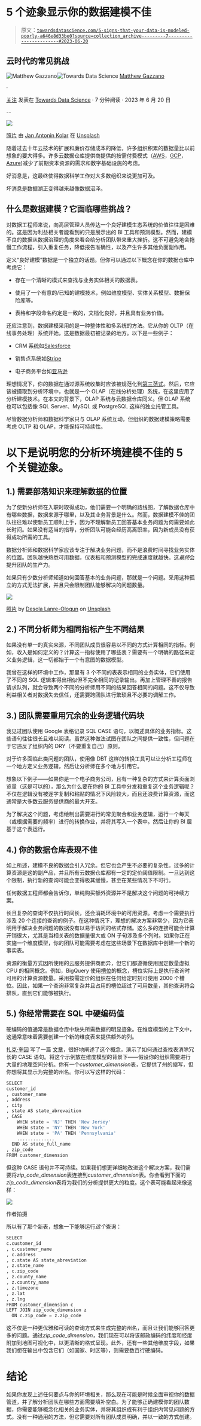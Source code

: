 # **5 个迹象显示你的数据建模不佳**

> 原文：[`towardsdatascience.com/5-signs-that-your-data-is-modeled-poorly-a646e8d33be0?source=collection_archive---------7-----------------------#2023-06-20`](https://towardsdatascience.com/5-signs-that-your-data-is-modeled-poorly-a646e8d33be0?source=collection_archive---------7-----------------------#2023-06-20)

## 云时代的常见挑战

[](https://medium.com/@mattgazzano?source=post_page-----a646e8d33be0--------------------------------)![Matthew Gazzano](https://medium.com/@mattgazzano?source=post_page-----a646e8d33be0--------------------------------)[](https://towardsdatascience.com/?source=post_page-----a646e8d33be0--------------------------------)![Towards Data Science](https://towardsdatascience.com/?source=post_page-----a646e8d33be0--------------------------------) [Matthew Gazzano](https://medium.com/@mattgazzano?source=post_page-----a646e8d33be0--------------------------------)

·

[关注](https://medium.com/m/signin?actionUrl=https%3A%2F%2Fmedium.com%2F_%2Fsubscribe%2Fuser%2F626000912ce9&operation=register&redirect=https%3A%2F%2Ftowardsdatascience.com%2F5-signs-that-your-data-is-modeled-poorly-a646e8d33be0&user=Matthew+Gazzano&userId=626000912ce9&source=post_page-626000912ce9----a646e8d33be0---------------------post_header-----------) 发表在 [Towards Data Science](https://towardsdatascience.com/?source=post_page-----a646e8d33be0--------------------------------) · 7 分钟阅读 · 2023 年 6 月 20 日[](https://medium.com/m/signin?actionUrl=https%3A%2F%2Fmedium.com%2F_%2Fvote%2Ftowards-data-science%2Fa646e8d33be0&operation=register&redirect=https%3A%2F%2Ftowardsdatascience.com%2F5-signs-that-your-data-is-modeled-poorly-a646e8d33be0&user=Matthew+Gazzano&userId=626000912ce9&source=-----a646e8d33be0---------------------clap_footer-----------)

--

[](https://medium.com/m/signin?actionUrl=https%3A%2F%2Fmedium.com%2F_%2Fbookmark%2Fp%2Fa646e8d33be0&operation=register&redirect=https%3A%2F%2Ftowardsdatascience.com%2F5-signs-that-your-data-is-modeled-poorly-a646e8d33be0&source=-----a646e8d33be0---------------------bookmark_footer-----------)![](img/6ab63520d19e990128b66de3607dc34e.png)

[照片](https://unsplash.com/photos/lRoX0shwjUQ) 由 [Jan Antonin Kolar](https://unsplash.com/@jankolar) 在 [Unsplash](https://unsplash.com/)

随着过去十年云技术的扩展和廉价存储成本的降低，许多组织积累的数据量比以前想象的要大得多。许多云数据仓库提供商提供的按需付费模式（[AWS](https://aws.amazon.com/)，[GCP](https://cloud.google.com/gcp?utm_source=google&utm_medium=cpc&utm_campaign=na-US-all-en-dr-bkws-all-all-trial-e-dr-1605212&utm_content=text-ad-none-any-DEV_c-CRE_491349594127-ADGP_Desk+%7C+BKWS+-+EXA+%7C+Txt+_+Google+Cloud+Platform+Core-KWID_43700064423315751-aud-1436107373682%3Akwd-26415313501&utm_term=KW_google+cloud+platform-ST_google+cloud+platform&gclid=CjwKCAjw-b-kBhB-EiwA4fvKrCt5QBXsaaB2cBQvmRsEyXEsswdmkhHXOP3PQtEGbPxx07cD1S5cABoCFJcQAvD_BwE&gclsrc=aw.ds&hl=en)，[Azure](https://azure.microsoft.com/en-us))减少了前期资本资源的需求和数字基础设施的考虑。

好消息是，这最终使得数据科学工作对大多数组织来说更加可及。

坏消息是数据湖正变得越来越像数据沼泽。

## 什么是数据建模？它面临哪些挑战？

对数据工程师来说，向高层管理人员传达一个良好建模生态系统的价值往往是困难的。这是因为利益相关者能看到的只是展示出的 BI 工具和预测模型。然而，建模不良的数据从数据治理的角度来看会给分析团队带来重大挫折。这不可避免地会拖慢工作流程，引入重复任务，降低报告准确性，以及产生许多其他负面副作用。

定义“良好建模”数据是一个独立的话题。但你可以通过以下概念在你的数据仓库中考虑它：

+   存在一个清晰的模式来查找与业务实体相关的数据表。

+   使用了一个有意的/已知的建模技术，例如维度模型、实体关系模型、数据保险库等。

+   表格和字段命名约定是一致的，文档化良好，并且具有业务价值。

还应注意到，数据建模采用的是一种整体性和多系统的方法。它从你的 OLTP（在线事务处理）系统开始，这是数据最初被记录的地方。以下是一些例子：

+   CRM 系统如[Salesforce](https://www.salesforce.com/)

+   销售点系统如[Stripe](https://stripe.com/)

+   电子商务平台如[亚马逊](https://www.amazon.com/)

理想情况下，你的数据在通过源系统收集时应该被规范化到[第三范式](https://www.geeksforgeeks.org/third-normal-form-3nf/)。然后，它应该被摄取到分析环境中，也就是一个 OLAP（在线分析处理）系统，在这里应用了分析建模技术。在本文的背景下，OLAP 系统与云数据仓库同义。但 OLAP 系统也可以包括像 SQL Server、MySQL 或 PostgreSQL 这样的独立托管工具。

尽管数据分析师和数据科学家只与 OLAP 系统互动，但组织的数据建模策略需要考虑 OLTP 和 OLAP，才能保持可持续性。

# 以下是说明您的分析环境建模不佳的 5 个关键迹象。

## 1.) 需要部落知识来理解数据的位置

为了使新分析师在入职时取得成功，他们需要一个明确的路线图，了解数据仓库中有哪些数据，数据来源于哪里，以及其业务背景是什么。然而，数据建模不佳的团队往往难以使新员工顺利上手，因为不理解新员工回答基本业务问题为何需要如此长时间。如果没有适当的指导，分析团队可能会经历高离职率，因为新成员没有获得成功所需的工具。

数据分析师和数据科学家应该专注于解决业务问题，而不是浪费时间寻找业务实体的位置。团队越快熟悉可用数据，仪表板和预测模型的完成速度就越快。这*最终*会提升团队的生产力。

如果只有少数分析师知道如何回答基本的业务问题，那就是一个问题。采用这种孤立的方式无法扩展，并且只会限制团队能够解决的问题数量。

![](img/ba6eb54e39b719cb755fb9048b9fbe69.png)

[照片](https://unsplash.com/photos/IgUR1iX0mqM) by [Desola Lanre-Ologun](https://unsplash.com/@disruptxn) on [Unsplash](https://unsplash.com/)

## 2.) 不同分析师为相同指标产生不同结果

如果没有单一的真实来源，不同团队成员很容易以不同的方式计算相同的指标。例如，收入是如何定义的？计算这一指标使用了哪些表？需要有一个明确的路径来定义业务逻辑，这一切都始于一个有意图的数据模型。

我曾在这样的环境中工作，那里有 3 个不同的表表示相同的业务实体，它们使用了不同的 SQL 逻辑来得出相似但不完全相同的记录输出。再加上管理不善的报告请求队列，就会导致两个不同的分析师用不同的结果回答相同的问题。这不仅导致利益相关者对数据失去信任，还需要跨团队进行繁琐且不必要的调解工作。

## 3.) 团队需要重用冗余的业务逻辑代码块

我见过团队使用 Google 表格记录 SQL CASE 语句，以概述具体的业务指标。这些语句往往很长且难以阅读。虽然这种做法试图在团队之间提供一致性，但问题在于它违反了组织内的 DRY（不要重复自己）原则。

对于许多面临此类问题的团队，使用像 DBT 这样的转换工具可以让分析工程师在一个地方定义业务逻辑，然后让分析师在多个地方引用它。

想象以下例子——如果你是一个电子商务公司，且有一种复杂的方式来计算页面浏览量（这是可以的），那么为什么要在你的 BI 工具中分发和重复这个业务逻辑呢？不仅在逻辑没有被逐字复制和粘贴的情况下风险较大，而且还浪费计算资源，而这通常是大多数云服务提供商的最大开支。

为了解决这个问题，考虑绘制出需要进行的常见聚合和业务逻辑，运行一个每天（或根据需要的频率）进行的转换作业，并将其写入一个表中。然后让你的 BI 层基于这个表运行。

## 4.) 你的数据仓库表现不佳

如上所述，建模不良的数据会引入冗余。但它也会产生不必要的复杂性。过多的计算资源是这的副产品，并且所有云数据仓库都有一定的定价阈值限制。一旦达到这个限制，执行新的查询可能会变得极其缓慢，甚至在某些情况下不可行。

任何数据工程师都会告诉你，单纯购买额外资源并不是解决这个问题的可持续方案。

长且复杂的查询不仅执行时间长，还会消耗环境中的可用资源。考虑一个需要执行涉及 20 个连接的查询的例子。在这种情况下，理想的解决方案非常少，因为它表明用于解决业务问题的数据没有以易于访问的格式存储。这么多的连接可能会计算开销很大，尤其是当相关表的数据量很大或 ON 子句涉及多个列时。如果你正在实施一个维度模型，你的团队可能需要考虑在这些场景下在数据库中创建一个新的事实表。

资源的衡量方式因所使用的云服务提供商而异，但它们都遵循使用固定数量虚拟 CPU 的相同概念。例如，BigQuery 使用[槽位](https://cloud.google.com/bigquery/docs/slots)的概念，槽位实际上是执行查询时可用的计算资源数量。采用按需定价的组织在任何给定时刻可使用 2000 个槽位。因此，如果一个查询非常复杂并且占用的槽位超过了可用数量，其他查询将会排队，直到它们能够被执行。

## 5.) 你经常需要在 SQL 中硬编码值

硬编码的值通常是数据仓库中缺失所需数据的明显迹象。在维度模型的上下文中，这通常意味着需要创建一个新的维度表来提供额外的列。

[扎克·奎因](https://zachl-quinn.medium.com/) 写了一篇 [文章](https://medium.com/learning-sql/sql-users-reduce-your-case-statements-with-a-lookup-table-d09da47bf65)，很好地阐述了这个概念，演示了如何通过查找表消除冗长的 CASE 语句。将这个示例放在维度模型的背景下——假设你的组织需要进行大量的地理空间分析。你有一个*customer_dimension*表，它提供了州的缩写，但你想将其显示为完整的州名。你可以写这样的代码：

```py
SELECT
customer_id
, customer_name
, address
, city
, state AS state_abrevaition
, CASE
    WHEN state = 'NJ' THEN 'New Jersey'
    WHEN state = 'NY' THEN 'New York'
    WHEN state = 'PA' THEN 'Pennsylvania'
    ..............
  END AS state_full_name
, zip_code
FROM customer_dimension
```

但这种 CASE 语句并不可持续。如果我们想更详细地改进这个解决方案，我们需要将*zip_code_dimension*表连接到*customer_dimension*表。你会看到下面的*zip_code_dimension*表将为我们的分析提供更大的粒度。这个表可能看起来像这样：

![](img/80b22cf424ec049028ea0f961df9694a.png)

作者拍摄

所以有了那个新表，想象一下能够运行*这个*查询：

```py
SELECT
c.customer_id
, c.customer_name
, c.address
, c.state AS state_abreviation
, z.state_name
, c.zip_code
, z.county_name
, z.country_name
, z.timezone
, z.lat
, z.lng
FROM customer_dimension c
LEFT JOIN zip_code_dimension z
  ON c.zip_code = z.zip_code
```

这不仅是一种更优雅和可读的查询方式来生成完整的州名，而且让我们能够回答更多的问题。通过*zip_code_dimension*，我们现在可以将该邮政编码的纬度和经度附加到地图可视化中，以更清晰的格式呈现。此外，还有一些其他维度字段，如果我们想在输出中包含它们（如国家、时区等），则需要数百行硬编码。

# 结论

如果你发现上述任何要点与你的环境相关，那么现在可能是时候全面审视你的数据管道，并了解分析团队在哪些方面需要填补空白。为了能够正确建模你的团队数据，你需要能够概念化相关的业务实体，并将其组织成有利于组织内常见问题的方式。没有一种通用的方法，但它需要对所有团队成员明确，并以一致的方式创建。
